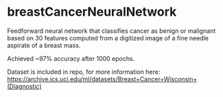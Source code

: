 # breastCancerNeuralNetwork
Feedforward neural network that classifies cancer as benign or malignant based on 30 features computed from a digitized image of a fine needle aspirate of a breast mass.

Achieved ~97% accuracy after 1000 epochs.

Dataset is included in repo, for more information here: https://archive.ics.uci.edu/ml/datasets/Breast+Cancer+Wisconsin+(Diagnostic)
